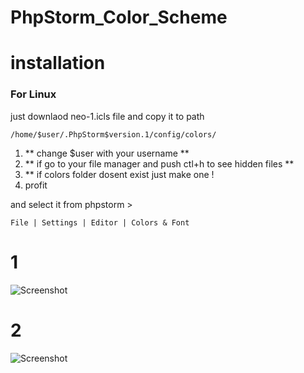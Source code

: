 # PhpStorm_Color_Scheme
# installation


### For Linux

just downlaod neo-1.icls file and copy it to path 


```
/home/$user/.PhpStorm$version.1/config/colors/

```

1. ** change $user with your username **
2. ** if go to your file manager and push ctl+h to see hidden files **
3. ** if colors folder dosent exist just make one !
4. profit


and select it from phpstorm >

```
File | Settings | Editor | Colors & Font
```

# 1
![Screenshot](http://uupload.ir/files/qyza_neo1.png)

# 2
![Screenshot](http://uupload.ir/files/cczy_neo2.png)

